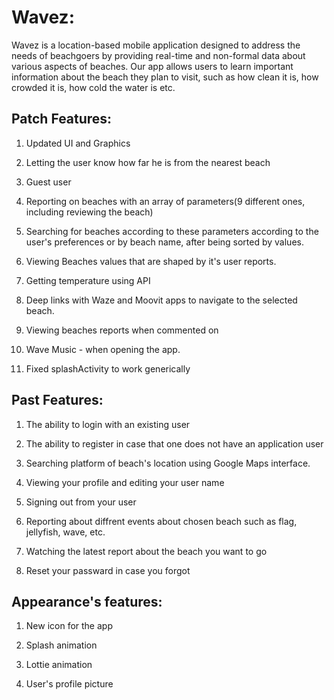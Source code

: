 # Wavez:
Wavez is a location-based mobile application designed to address the needs of beachgoers by providing real-time and non-formal data about various aspects of beaches.
Our app allows users to learn important information about the beach they plan to visit, such as how clean it is, how crowded it is, how cold the water is etc.

## Patch Features:
1. Updated UI and Graphics

2. Letting the user know how far he is from the nearest beach

3. Guest user

4. Reporting on beaches with an array of parameters(9 different ones, including reviewing the beach)

5. Searching for beaches according to these parameters according to the user's preferences or by beach name,
   after being sorted by values.

6. Viewing Beaches values that are shaped by it's user reports.

7. Getting temperature using API

8. Deep links with Waze and Moovit apps to navigate to the selected beach.

9. Viewing beaches reports when commented on

10. Wave Music - when opening the app.

11. Fixed splashActivity to work generically


## Past Features:
1. The ability to login with an existing user

2. The ability to register in case that one does not have an application user

3. Searching platform of beach's location using Google Maps interface.

4. Viewing your profile and editing your user name

5. Signing out from your user

6. Reporting about diffrent events about chosen beach such as flag, jellyfish, wave, etc.

7. Watching the latest report about the beach you want to go

8. Reset your passward in case you forgot

## Appearance's features:

1. New icon for the app

2. Splash animation 

3. Lottie animation

4. User's profile picture
